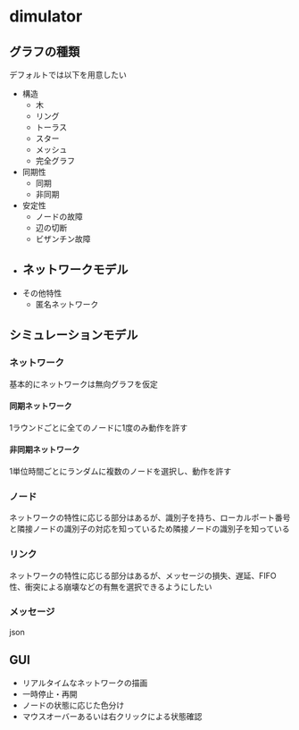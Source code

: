 # dimulator
## グラフの種類
デフォルトでは以下を用意したい
- 構造
    - 木
    - リング
    - トーラス
    - スター
    - メッシュ
    - 完全グラフ
- 同期性
    - 同期
    - 非同期
- 安定性
    - ノードの故障
    - 辺の切断
    - ビザンチン故障
- ネットワークモデル
    - 
- その他特性
    - 匿名ネットワーク

## シミュレーションモデル
### ネットワーク
基本的にネットワークは無向グラフを仮定
#### 同期ネットワーク
1ラウンドごとに全てのノードに1度のみ動作を許す

#### 非同期ネットワーク
1単位時間ごとにランダムに複数のノードを選択し、動作を許す

### ノード
ネットワークの特性に応じる部分はあるが、識別子を持ち、ローカルポート番号と隣接ノードの識別子の対応を知っているため隣接ノードの識別子を知っている

### リンク
ネットワークの特性に応じる部分はあるが、メッセージの損失、遅延、FIFO性、衝突による崩壊などの有無を選択できるようにしたい

### メッセージ
json

## GUI
- リアルタイムなネットワークの描画
- 一時停止・再開
- ノードの状態に応じた色分け
- マウスオーバーあるいは右クリックによる状態確認